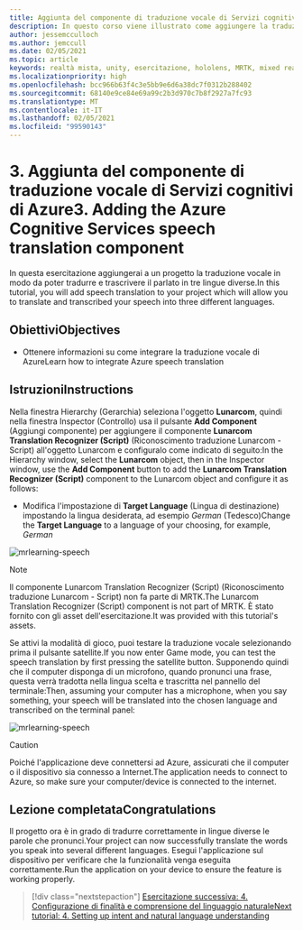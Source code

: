 ```yaml
---
title: Aggiunta del componente di traduzione vocale di Servizi cognitivi di Azure
description: In questo corso viene illustrato come aggiungere la traduzione vocale di Servizi cognitivi di Azure in applicazioni di realtà mista.
author: jessemcculloch
ms.author: jemccull
ms.date: 02/05/2021
ms.topic: article
keywords: realtà mista, unity, esercitazione, hololens, MRTK, mixed reality toolkit, UWP, ancoraggi nello spazio di Azure, riconoscimento vocale, Windows 10, traduzione vocale
ms.localizationpriority: high
ms.openlocfilehash: bcc966b63f4c3e5bb9e6d6a38dc7f0312b288402
ms.sourcegitcommit: 68140e9ce84e69a99c2b3d970c7b8f2927a7fc93
ms.translationtype: MT
ms.contentlocale: it-IT
ms.lasthandoff: 02/05/2021
ms.locfileid: "99590143"
---
```

# <a name="3-adding-the-azure-cognitive-services-speech-translation-component"></a><span data-ttu-id="625f6-104">3. Aggiunta del componente di traduzione vocale di Servizi cognitivi di Azure</span><span class="sxs-lookup"><span data-stu-id="625f6-104">3. Adding the Azure Cognitive Services speech translation component</span></span>

<span data-ttu-id="625f6-105">In questa esercitazione aggiungerai a un progetto la traduzione vocale in modo da poter tradurre e trascrivere il parlato in tre lingue diverse.</span><span class="sxs-lookup"><span data-stu-id="625f6-105">In this tutorial, you will add speech translation to your project which will allow you to translate and transcribed your speech into three different languages.</span></span>

## <a name="objectives"></a><span data-ttu-id="625f6-106">Obiettivi</span><span class="sxs-lookup"><span data-stu-id="625f6-106">Objectives</span></span>

* <span data-ttu-id="625f6-107">Ottenere informazioni su come integrare la traduzione vocale di Azure</span><span class="sxs-lookup"><span data-stu-id="625f6-107">Learn how to integrate Azure speech translation</span></span>

## <a name="instructions"></a><span data-ttu-id="625f6-108">Istruzioni</span><span class="sxs-lookup"><span data-stu-id="625f6-108">Instructions</span></span>

<span data-ttu-id="625f6-109">Nella finestra Hierarchy (Gerarchia) seleziona l'oggetto **Lunarcom**, quindi nella finestra Inspector (Controllo) usa il pulsante **Add Component** (Aggiungi componente) per aggiungere il componente **Lunarcom Translation Recognizer (Script)** (Riconoscimento traduzione Lunarcom - Script) all'oggetto Lunarcom e configuralo come indicato di seguito:</span><span class="sxs-lookup"><span data-stu-id="625f6-109">In the Hierarchy window, select the **Lunarcom** object, then in the Inspector window, use the **Add Component** button to add the **Lunarcom Translation Recognizer (Script)** component to the Lunarcom object and configure it as follows:</span></span>

* <span data-ttu-id="625f6-110">Modifica l'impostazione di **Target Language** (Lingua di destinazione) impostando la lingua desiderata, ad esempio _German_ (Tedesco)</span><span class="sxs-lookup"><span data-stu-id="625f6-110">Change the **Target Language** to a language of your choosing, for example, _German_</span></span>

![mrlearning-speech](images/mrlearning-speech/tutorial3-section1-step1-1.png)

> [!NOTE]
> <span data-ttu-id="625f6-112">Il componente Lunarcom Translation Recognizer (Script) (Riconoscimento traduzione Lunarcom - Script) non fa parte di MRTK.</span><span class="sxs-lookup"><span data-stu-id="625f6-112">The Lunarcom Translation Recognizer (Script) component is not part of MRTK.</span></span> <span data-ttu-id="625f6-113">È stato fornito con gli asset dell'esercitazione.</span><span class="sxs-lookup"><span data-stu-id="625f6-113">It was provided with this tutorial's assets.</span></span>

<span data-ttu-id="625f6-114">Se attivi la modalità di gioco, puoi testare la traduzione vocale selezionando prima il pulsante satellite.</span><span class="sxs-lookup"><span data-stu-id="625f6-114">If you now enter Game mode, you can test the speech translation by first pressing the satellite button.</span></span> <span data-ttu-id="625f6-115">Supponendo quindi che il computer disponga di un microfono, quando pronunci una frase, questa verrà tradotta nella lingua scelta e trascritta nel pannello del terminale:</span><span class="sxs-lookup"><span data-stu-id="625f6-115">Then, assuming your computer has a microphone, when you say something, your speech will be translated into the chosen language and transcribed on the terminal panel:</span></span>

![mrlearning-speech](images/mrlearning-speech/tutorial3-section1-step1-2.png)

> [!CAUTION]
> <span data-ttu-id="625f6-117">Poiché l'applicazione deve connettersi ad Azure, assicurati che il computer o il dispositivo sia connesso a Internet.</span><span class="sxs-lookup"><span data-stu-id="625f6-117">The application needs to connect to Azure, so make sure your computer/device is connected to the internet.</span></span>

## <a name="congratulations"></a><span data-ttu-id="625f6-118">Lezione completata</span><span class="sxs-lookup"><span data-stu-id="625f6-118">Congratulations</span></span>

<span data-ttu-id="625f6-119">Il progetto ora è in grado di tradurre correttamente in lingue diverse le parole che pronunci.</span><span class="sxs-lookup"><span data-stu-id="625f6-119">Your project can now successfully translate the words you speak into several different languages.</span></span> <span data-ttu-id="625f6-120">Esegui l'applicazione sul dispositivo per verificare che la funzionalità venga eseguita correttamente.</span><span class="sxs-lookup"><span data-stu-id="625f6-120">Run the application on your device to ensure the feature is working properly.</span></span>

> [!div class="nextstepaction"]
> [<span data-ttu-id="625f6-121">Esercitazione successiva: 4. Configurazione di finalità e comprensione del linguaggio naturale</span><span class="sxs-lookup"><span data-stu-id="625f6-121">Next tutorial: 4. Setting up intent and natural language understanding</span></span>](mrlearning-speechSDK-ch4.md)
